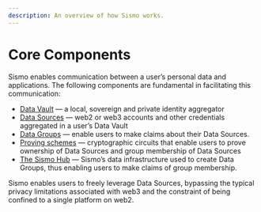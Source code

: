 ```yaml
---
description: An overview of how Sismo works.
---
```


# Core Components

Sismo enables communication between a user’s personal data and applications. The following components are fundamental in facilitating this communication:

* [Data Vault](what-is-the-data-vault.md) — a local, sovereign and private identity aggregator
* [Data Sources](../../data-groups/data-groups-and-how-to-create-them/#data-sources) — web2 or web3 accounts and other credentials aggregated in a user’s Data Vault
* [Data Groups](../../data-groups/data-groups-and-how-to-create-them/#data-groups) — enable users to make claims about their Data Sources.
* [Proving schemes](proving-schemes/) — cryptographic circuits that enable users to prove ownership of Data Sources and group membership of Data Sources
* [The Sismo Hub](what-is-the-data-vault-1.md#what-is-the-sismo-hub) — Sismo’s data infrastructure used to create Data Groups, thus enabling users to make claims of group membership.

Sismo enables users to freely leverage Data Sources, bypassing the typical privacy limitations associated with web3 and the constraint of being confined to a single platform on web2.

##
